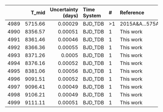|      |   T_mid |   Uncertainty (days) | Time System   | #   | Reference           |
|-----:|--------:|---------------------:|:--------------|:----|:--------------------|
| 4989 | 5715.66 |              0.00029 | BJD_TDB       | >1  | 2015A&A...575A..61A |
| 4990 | 8356.57 |              0.00051 | BJD_TDB       | 1   | This work           |
| 4991 | 8361.46 |              0.00046 | BJD_TDB       | 1   | This work           |
| 4992 | 8366.36 |              0.00055 | BJD_TDB       | 1   | This work           |
| 4993 | 8371.26 |              0.0005  | BJD_TDB       | 1   | This work           |
| 4994 | 8376.16 |              0.00052 | BJD_TDB       | 1   | This work           |
| 4995 | 8381.06 |              0.00056 | BJD_TDB       | 1   | This work           |
| 4996 | 9091.51 |              0.00052 | BJD_TDB       | 1   | This work           |
| 4997 | 9096.41 |              0.00049 | BJD_TDB       | 1   | This work           |
| 4998 | 9106.21 |              0.00049 | BJD_TDB       | 1   | This work           |
| 4999 | 9111.11 |              0.00051 | BJD_TDB       | 1   | This work           |